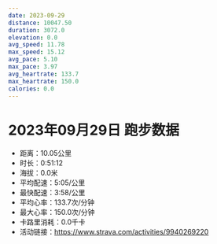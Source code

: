 ```yaml
---
date: 2023-09-29
distance: 10047.50
duration: 3072.0
elevation: 0.0
avg_speed: 11.78
max_speed: 15.12
avg_pace: 5.10
max_pace: 3.97
avg_heartrate: 133.7
max_heartrate: 150.0
calories: 0.0
---
```


# 2023年09月29日 跑步数据

- 距离：10.05公里
- 时长：0:51:12
- 海拔：0.0米
- 平均配速：5:05/公里
- 最快配速：3:58/公里
- 平均心率：133.7次/分钟
- 最大心率：150.0次/分钟
- 卡路里消耗：0.0千卡
- 活动链接：https://www.strava.com/activities/9940269220
